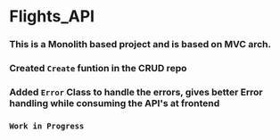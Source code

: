 # Flights_API

### This is a Monolith based project and is based on MVC arch.

### Created `Create` funtion in the CRUD repo

### Added `Error` Class to handle the errors, gives better Error handling while consuming the API's at frontend

### `Work in Progress`
